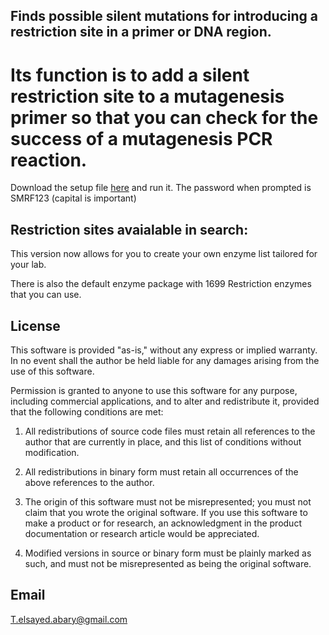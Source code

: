 

## Finds possible silent mutations for introducing a restriction site in a primer or DNA region.
# Its function is to add a silent restriction site to a mutagenesis primer so that you can check for the success of a mutagenesis PCR reaction.
Download the setup file [here](https://github.com/Tamer-ElSayed/SMRF/releases/download/v2.0/SMRF.2.0.Setup.exe) and run it.
The password when prompted is SMRF123 (capital is important)

## Restriction sites avaialable in search:
This version now allows for you to create your own enzyme list tailored for your lab.

There is also the default enzyme package with 1699 Restriction enzymes that you can use.


## License
This software is provided "as-is," without any express or implied warranty. In no event shall the
author be held liable for any damages arising from the use of this software.

Permission is granted to anyone to use this software for any purpose, including commercial
applications, and to alter and redistribute it, provided that the following conditions are met:

1. All redistributions of source code files must retain all references to the author that are currently in
   place, and this list of conditions without modification.

2. All redistributions in binary form must retain all occurrences of the above references to the author.

3. The origin of this software must not be misrepresented; you must not claim that you wrote the
   original software. If you use this software to make a product or for research, an acknowledgment in the
   product documentation or research article would be appreciated.

4. Modified versions in source or binary form must be plainly marked as such, and must not be
   misrepresented as being the original software.
   
   
   

## Email
T.elsayed.abary@gmail.com
<meta name="google-site-verification" content="tyfOjdeW3WeEDJWg8NpbkayNo6PLAmW-xElD4Xru410" />


